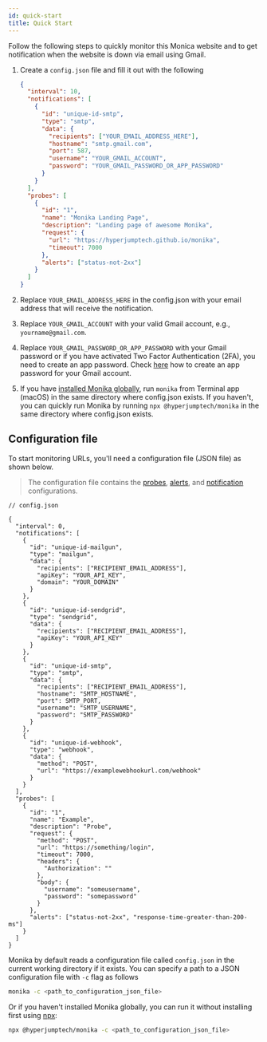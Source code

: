 ```yaml
---
id: quick-start
title: Quick Start
---
```


Follow the following steps to quickly monitor this Monica website and to get notification when the website is down via email using Gmail.

1. Create a `config.json` file and fill it out with the following

   ```json
   {
     "interval": 10,
     "notifications": [
       {
         "id": "unique-id-smtp",
         "type": "smtp",
         "data": {
           "recipients": ["YOUR_EMAIL_ADDRESS_HERE"],
           "hostname": "smtp.gmail.com",
           "port": 587,
           "username": "YOUR_GMAIL_ACCOUNT",
           "password": "YOUR_GMAIL_PASSWORD_OR_APP_PASSWORD"
         }
       }
     ],
     "probes": [
       {
         "id": "1",
         "name": "Monika Landing Page",
         "description": "Landing page of awesome Monika",
         "request": {
           "url": "https://hyperjumptech.github.io/monika",
           "timeout": 7000
         },
         "alerts": ["status-not-2xx"]
       }
     ]
   }
   ```

2. Replace `YOUR_EMAIL_ADDRESS_HERE` in the config.json with your email address that will receive the notification.
3. Replace `YOUR_GMAIL_ACCOUNT` with your valid Gmail account, e.g., `yourname@gmail.com`.
4. Replace `YOUR_GMAIL_PASSWORD_OR_APP_PASSWORD` with your Gmail password or if you have activated Two Factor Authentication (2FA), you need to create an app password. Check [here](https://support.google.com/accounts/answer/185833?p=InvalidSecondFactor&visit_id=637516776381460079-1520353003&rd=1) how to create an app password for your Gmail account.
5. If you have [installed Monika globally](/monika/installation), run `monika` from Terminal app (macOS) in the same directory where config.json exists. If you haven't, you can quickly run Monika by running `npx @hyperjumptech/monika` in the same directory where config.json exists.

## Configuration file

To start monitoring URLs, you'll need a configuration file (JSON file) as shown below.

> The configuration file contains the [probes](/monika/guides/probes), [alerts](/monika/guides/alerts), and [notification](/monika/guides/notifications) configurations.

```
// config.json

{
  "interval": 0,
  "notifications": [
    {
      "id": "unique-id-mailgun",
      "type": "mailgun",
      "data": {
        "recipients": ["RECIPIENT_EMAIL_ADDRESS"],
        "apiKey": "YOUR_API_KEY",
        "domain": "YOUR_DOMAIN"
      }
    },
    {
      "id": "unique-id-sendgrid",
      "type": "sendgrid",
      "data": {
        "recipients": ["RECIPIENT_EMAIL_ADDRESS"],
        "apiKey": "YOUR_API_KEY"
      }
    },
    {
      "id": "unique-id-smtp",
      "type": "smtp",
      "data": {
        "recipients": ["RECIPIENT_EMAIL_ADDRESS"],
        "hostname": "SMTP_HOSTNAME",
        "port": SMTP_PORT,
        "username": "SMTP_USERNAME",
        "password": "SMTP_PASSWORD"
      }
    },
    {
      "id": "unique-id-webhook",
      "type": "webhook",
      "data": {
        "method": "POST",
        "url": "https://examplewebhookurl.com/webhook"
      }
    }
  ],
  "probes": [
    {
      "id": "1",
      "name": "Example",
      "description": "Probe",
      "request": {
        "method": "POST",
        "url": "https://something/login",
        "timeout": 7000,
        "headers": {
          "Authorization": ""
        },
        "body": {
          "username": "someusername",
          "password": "somepassword"
        }
      },
      "alerts": ["status-not-2xx", "response-time-greater-than-200-ms"]
    }
  ]
}
```

Monika by default reads a configuration file called `config.json` in the current working directory if it exists. You can specify a path to a JSON configuration file with `-c` flag as follows

```bash
monika -c <path_to_configuration_json_file>
```

Or if you haven't installed Monika globally, you can run it without installing first using [npx](https://www.npmjs.com/package/npx):

```bash
npx @hyperjumptech/monika -c <path_to_configuration_json_file>
```
